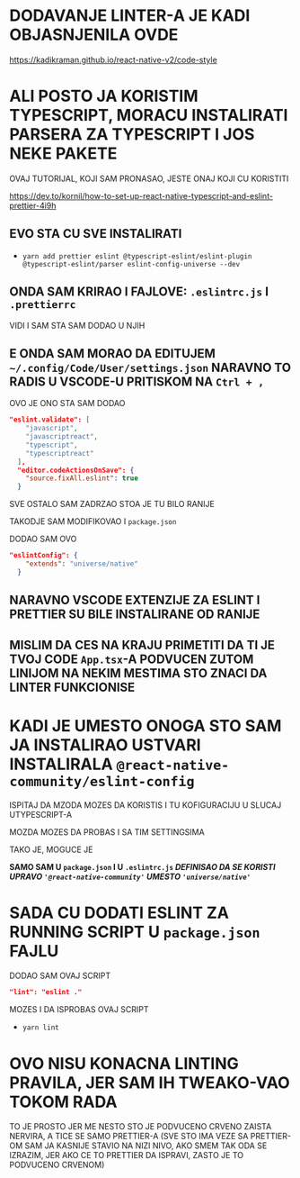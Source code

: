 # DODAVANJE LINTER-A JE KADI OBJASNJENILA OVDE

<https://kadikraman.github.io/react-native-v2/code-style>

# ALI POSTO JA KORISTIM TYPESCRIPT, MORACU INSTALIRATI PARSERA ZA TYPESCRIPT I JOS NEKE PAKETE

OVAJ TUTORIJAL, KOJI SAM PRONASAO, JESTE ONAJ KOJI CU KORISTITI

<https://dev.to/kornil/how-to-set-up-react-native-typescript-and-eslint-prettier-4i9h>

## EVO STA CU SVE INSTALIRATI

- `yarn add prettier eslint @typescript-eslint/eslint-plugin @typescript-eslint/parser eslint-config-universe --dev`

## ONDA SAM KRIRAO I FAJLOVE: `.eslintrc.js` I `.prettierrc`

VIDI I SAM STA SAM DODAO U NJIH

## E ONDA SAM MORAO DA EDITUJEM `~/.config/Code/User/settings.json` NARAVNO TO RADIS U VSCODE-U PRITISKOM NA `Ctrl + ,`

OVO JE ONO STA SAM DODAO

```json
"eslint.validate": [
    "javascript",
    "javascriptreact",
    "typescript",
    "typescriptreact"
  ],
  "editor.codeActionsOnSave": {
    "source.fixAll.eslint": true
  }
```

SVE OSTALO SAM ZADRZAO STOA JE TU BILO RANIJE

TAKODJE SAM MODIFIKOVAO I `package.json`

DODAO SAM OVO

```json
"eslintConfig": {
    "extends": "universe/native"
  }
```

## NARAVNO VSCODE EXTENZIJE ZA ESLINT I PRETTIER SU BILE INSTALIRANE OD RANIJE

## MISLIM DA CES NA KRAJU PRIMETITI DA TI JE TVOJ CODE `App.tsx`-A PODVUCEN ZUTOM LINIJOM NA NEKIM MESTIMA STO ZNACI DA LINTER FUNKCIONISE

# KADI JE UMESTO ONOGA STO SAM JA INSTALIRAO USTVARI INSTALIRALA `@react-native-community/eslint-config`

ISPITAJ DA MZODA MOZES DA KORISTIS I TU KOFIGURACIJU U SLUCAJ UTYPESCRIPT-A

MOZDA MOZES DA PROBAS I SA TIM SETTINGSIMA

TAKO JE, MOGUCE JE

**SAMO SAM U `package.json` I U `.eslintrc.js` *DEFINISAO DA SE KORISTI UPRAVO `'@react-native-community'` UMESTO `'universe/native'`***

# SADA CU DODATI ESLINT ZA RUNNING SCRIPT  U `package.json` FAJLU

DODAO SAM OVAJ SCRIPT

```json
"lint": "eslint ."
```

MOZES I DA ISPROBAS OVAJ SCRIPT

- `yarn lint`

# OVO NISU KONACNA LINTING PRAVILA, JER SAM IH TWEAKO-VAO TOKOM RADA

TO JE PROSTO JER ME NESTO STO JE PODVUCENO CRVENO ZAISTA NERVIRA, A TICE SE SAMO PRETTIER-A (SVE STO IMA VEZE SA PRETTIER-OM SAM JA KASNIJE STAVIO NA NIZI NIVO, AKO SMEM TAK ODA SE IZRAZIM, JER AKO CE TO PRETTIER DA ISPRAVI, ZASTO JE TO PODVUCENO CRVENOM)